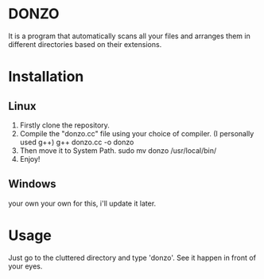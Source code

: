 # DONZO
It is a program that automatically scans all your files and arranges them in different directories based on their extensions.

# Installation
## Linux
1. Firstly clone the repository.
2. Compile the "donzo.cc" file using your choice of compiler. (I personally used g++)
   g++ donzo.cc -o donzo
4. Then move it to System Path.
   sudo mv donzo /usr/local/bin/
5. Enjoy!

## Windows
your own your own for this, i'll update it later.

# Usage
Just go to the cluttered directory and type 'donzo'. See it happen in front of your eyes.
